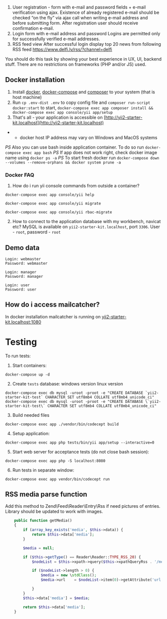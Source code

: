 1) User registration - form with e-mail and password fields + e-mail verification using ajax. 
Existence of already registered e-mail should be checked “on the fly” via ajax call when writing e-mail address and before submitting form. 
After registration user should receive confirmation e-mail. 
2) Login form with e-mail address and password 
Logins are permitted only for successfully verified e-mail addresses. 
3) RSS feed view 
After successful login display top 20 news from following RSS feed https://www.delfi.lv/rss/?channel=delfi

You should do this task by showing your best experience in UX, UI, backend stuff. 
There are no restrictions on frameworks (PHP and/or JS) used.



## Docker installation
1. Install [docker](https://docs.docker.com/engine/installation/), [docker-compose](https://docs.docker.com/compose/install/) and [composer](https://getcomposer.org/) to your system (that is host machine)
2. Run ``cp .env-dist .env`` to copy config file and ``composer run-script docker:start`` to start, ``docker-compose exec app composer install && docker-compose exec app console/yii app/setup``
3. That's all - your application is accessible on [http://yii2-starter-kit.localhost](http://yii2-starter-kit.localhost)

 * - docker host IP address may vary on Windows and MacOS systems
 
*PS* Also you can use bash inside application container. To do so run `docker-compose exec app bash`
*PS* If app does not work right, check docker image name using `docker ps -a`
*PS* To start fresh docker run ``docker-compose down --volumes --remove-orphans && docker system prune -a``

### Docker FAQ
1. How do i run yii console commands from outside a container?

``docker-compose exec app console/yii help``

``docker-compose exec app console/yii migrate``

``docker-compose exec app console/yii rbac-migrate``

2. How to connect to the application database with my workbench, navicat etc?
MySQL is available on `yii2-starter-kit.localhost`, port `3306`. User - `root`, password - `root`

## Demo data
```
Login: webmaster
Password: webmaster

Login: manager
Password: manager

Login: user
Password: user
```

## How do i access mailcatcher?
In docker installation mailcatcher is running on [yii2-starter-kit.localhost:1080](yii2-starter-kit.localhost:1080)


# Testing

To run tests:
1. Start containers:
```
docker-compose up -d
```
2. Create `tests` database:
windows version
linux version
```
docker-compose exec db mysql -uroot -proot -e "CREATE DATABASE `yii2-starter-kit-test` CHARACTER SET utf8mb4 COLLATE utf8mb4_unicode_ci" 
docker-compose exec db mysql -uroot -proot -e "CREATE DATABASE \`yii2-starter-kit-test\` CHARACTER SET utf8mb4 COLLATE utf8mb4_unicode_ci" 
```
3. Build needed files
```
docker-compose exec app ./vendor/bin/codecept build
```
4. Setup application:
```
docker-compose exec app php tests/bin/yii app/setup --interactive=0
```
5. Start web server for acceptance tests (do not close bash session):
```
docker-compose exec app php -S localhost:8080
```
6. Run tests in separate window:
```
docker-compose exec app vendor/bin/codecept run
```

## RSS media parse function
Add this method to Zend\Feed\Reader\Entry\Rss if need pictures of entries. Library should be updated to work with images.
```php
    public function getMedia()
    {
        if (array_key_exists('media', $this->data)) {
            return $this->data['media'];
        }

        $media = null;

        if ($this->getType() == Reader\Reader::TYPE_RSS_20) {
            $nodeList = $this->xpath->query($this->xpathQueryRss . '/media:content');

            if ($nodeList->length > 0) {
                $media = new \stdClass();
                $media->url    = $nodeList->item(0)->getAttribute('url');

            }
        }
        $this->data['media'] = $media;

        return $this->data['media'];
    }
```